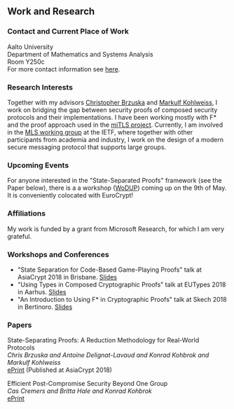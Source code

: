 ## Work and Research

### Contact and Current Place of Work
Aalto University <br />
Department of Mathematics and Systems Analysis <br />
Room Y250c <br />
For more contact information see [here](https://math.aalto.fi/en/people/konrad.kohbrok). <br />

### Research Interests
Together with my advisors [Christopher Brzuska](http://www.chrisbrzuska.de/) and [Markulf Kohlweiss](https://www.cryptulf.com/), I work on bridging the gap between security proofs of composed security protocols and their implementations. I have been working mostly with F\* and the proof approach used in the [miTLS project](https://www.mitls.org/). Currently, I am involved in the [MLS working group](https://datatracker.ietf.org/wg/mls/about/) at the IETF, where together with other participants from academia and industry, I work on the design of a modern secure messaging protocol that supports large groups.

### Upcoming Events
For anyone interested in the "State-Separated Proofs" framework (see the Paper
below), there is a a workshop ([WoDUP](http://www.chrisbrzuska.de/WoDUP.html))
coming up on the 9th of May. It is conveniently colocated with EuroCrypt!

### Affiliations
My work is funded by a grant from Microsoft Research, for which I am very grateful.

### Workshops and Conferences
- "State Separation for Code-Based Game-Playing Proofs" talk at AsiaCrypt 2018 in Brisbane. [Slides](https://github.com/kkohbrok/kkohbrok.github.io/raw/master/talks/asiacrypt2018.pdf)
- "Using Types in Composed Cryptographic Proofs" talk at EUTypes 2018 in Aarhus. [Slides](https://github.com/kkohbrok/kkohbrok.github.io/raw/master/talks/eutypes2018.pdf)
- "An Introduction to Using F\* in Cryptographic Proofs" talk at Skech 2018 in Bertinoro. [Slides](https://github.com/kkohbrok/kkohbrok.github.io/raw/master/talks/skech2018.pdf)

### Papers
State-Separating Proofs: A Reduction Methodology for Real-World Protocols <br />
*Chris Brzuska and Antoine Delignat-Lavaud and Konrad Kohbrok and Markulf Kohlweiss* <br />
[ePrint](https://eprint.iacr.org/2018/306) (Published at AsiaCrypt 2018) <br />

Efficient Post-Compromise Security Beyond One Group <br />
*Cas Cremers and Britta Hale and Konrad Kohbrok* <br />
[ePrint](https://eprint.iacr.org/2019/477)
